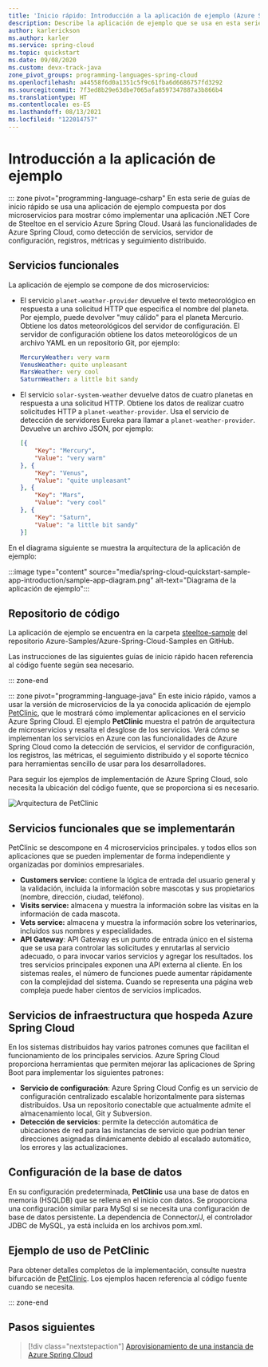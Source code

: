 ```yaml
---
title: 'Inicio rápido: Introducción a la aplicación de ejemplo (Azure Spring Cloud)'
description: Describe la aplicación de ejemplo que se usa en esta serie de guías de inicio rápido para la implementación en Azure Spring Cloud.
author: karlerickson
ms.author: karler
ms.service: spring-cloud
ms.topic: quickstart
ms.date: 09/08/2020
ms.custom: devx-track-java
zone_pivot_groups: programming-languages-spring-cloud
ms.openlocfilehash: a44558f6d0a1351c5f9c61fba6d6686757fd3292
ms.sourcegitcommit: 7f3ed8b29e63dbe7065afa8597347887a3b866b4
ms.translationtype: HT
ms.contentlocale: es-ES
ms.lasthandoff: 08/13/2021
ms.locfileid: "122014757"
---
```

# <a name="introduction-to-the-sample-app"></a>Introducción a la aplicación de ejemplo

::: zone pivot="programming-language-csharp"
En esta serie de guías de inicio rápido se usa una aplicación de ejemplo compuesta por dos microservicios para mostrar cómo implementar una aplicación .NET Core de Steeltoe en el servicio Azure Spring Cloud. Usará las funcionalidades de Azure Spring Cloud, como detección de servicios, servidor de configuración, registros, métricas y seguimiento distribuido.

## <a name="functional-services"></a>Servicios funcionales

La aplicación de ejemplo se compone de dos microservicios:

* El servicio `planet-weather-provider` devuelve el texto meteorológico en respuesta a una solicitud HTTP que especifica el nombre del planeta. Por ejemplo, puede devolver "muy cálido" para el planeta Mercurio. Obtiene los datos meteorológicos del servidor de configuración. El servidor de configuración obtiene los datos meteorológicos de un archivo YAML en un repositorio Git, por ejemplo:

   ```yaml
   MercuryWeather: very warm
   VenusWeather: quite unpleasant
   MarsWeather: very cool
   SaturnWeather: a little bit sandy
   ```

* El servicio `solar-system-weather` devuelve datos de cuatro planetas en respuesta a una solicitud HTTP. Obtiene los datos de realizar cuatro solicitudes HTTP a `planet-weather-provider`. Usa el servicio de detección de servidores Eureka para llamar a `planet-weather-provider`. Devuelve un archivo JSON, por ejemplo:

   ```json
   [{
       "Key": "Mercury",
       "Value": "very warm"
   }, {
       "Key": "Venus",
       "Value": "quite unpleasant"
   }, {
       "Key": "Mars",
       "Value": "very cool"
   }, {
       "Key": "Saturn",
       "Value": "a little bit sandy"
   }]
   ```

En el diagrama siguiente se muestra la arquitectura de la aplicación de ejemplo:

:::image type="content" source="media/spring-cloud-quickstart-sample-app-introduction/sample-app-diagram.png" alt-text="Diagrama de la aplicación de ejemplo":::

## <a name="code-repository"></a>Repositorio de código

La aplicación de ejemplo se encuentra en la carpeta [steeltoe-sample](https://github.com/Azure-Samples/Azure-Spring-Cloud-Samples/tree/master/steeltoe-sample) del repositorio Azure-Samples/Azure-Spring-Cloud-Samples en GitHub.

Las instrucciones de las siguientes guías de inicio rápido hacen referencia al código fuente según sea necesario.

::: zone-end

::: zone pivot="programming-language-java"
En este inicio rápido, vamos a usar la versión de microservicios de la ya conocida aplicación de ejemplo [PetClinic](https://github.com/spring-petclinic/spring-petclinic-microservices), que le mostrará cómo implementar aplicaciones en el servicio Azure Spring Cloud. El ejemplo **PetClinic** muestra el patrón de arquitectura de microservicios y resalta el desglose de los servicios. Verá cómo se implementan los servicios en Azure con las funcionalidades de Azure Spring Cloud como la detección de servicios, el servidor de configuración, los registros, las métricas, el seguimiento distribuido y el soporte técnico para herramientas sencillo de usar para los desarrolladores.

Para seguir los ejemplos de implementación de Azure Spring Cloud, solo necesita la ubicación del código fuente, que se proporciona si es necesario.

![Arquitectura de PetClinic](media/build-and-deploy/microservices-architecture-diagram.jpg)

## <a name="functional-services-to-be-deployed"></a>Servicios funcionales que se implementarán

PetClinic se descompone en 4 microservicios principales. y todos ellos son aplicaciones que se pueden implementar de forma independiente y organizadas por dominios empresariales.

* **Customers service:** contiene la lógica de entrada del usuario general y la validación, incluida la información sobre mascotas y sus propietarios (nombre, dirección, ciudad, teléfono).
* **Visits service:** almacena y muestra la información sobre las visitas en la información de cada mascota.
* **Vets service:** almacena y muestra la información sobre los veterinarios, incluidos sus nombres y especialidades.
* **API Gateway**: API Gateway es un punto de entrada único en el sistema que se usa para controlar las solicitudes y enrutarlas al servicio adecuado, o para invocar varios servicios y agregar los resultados.  los tres servicios principales exponen una API externa al cliente. En los sistemas reales, el número de funciones puede aumentar rápidamente con la complejidad del sistema. Cuando se representa una página web compleja puede haber cientos de servicios implicados.

## <a name="infrastructure-services-hosted-by-azure-spring-cloud"></a>Servicios de infraestructura que hospeda Azure Spring Cloud

En los sistemas distribuidos hay varios patrones comunes que facilitan el funcionamiento de los principales servicios. Azure Spring Cloud proporciona herramientas que permiten mejorar las aplicaciones de Spring Boot para implementar los siguientes patrones:

* **Servicio de configuración**: Azure Spring Cloud Config es un servicio de configuración centralizado escalable horizontalmente para sistemas distribuidos. Usa un repositorio conectable que actualmente admite el almacenamiento local, Git y Subversion.
* **Detección de servicios**: permite la detección automática de ubicaciones de red para las instancias de servicio que podrían tener direcciones asignadas dinámicamente debido al escalado automático, los errores y las actualizaciones.

## <a name="database-configuration"></a>Configuración de la base de datos

En su configuración predeterminada, **PetClinic** usa una base de datos en memoria (HSQLDB) que se rellena en el inicio con datos. Se proporciona una configuración similar para MySql si se necesita una configuración de base de datos persistente. La dependencia de Connector/J, el controlador JDBC de MySQL, ya está incluida en los archivos pom.xml.

## <a name="sample-usage-of-petclinic"></a>Ejemplo de uso de PetClinic

Para obtener detalles completos de la implementación, consulte nuestra bifurcación de [PetClinic](https://github.com/Azure-Samples/spring-petclinic-microservices). Los ejemplos hacen referencia al código fuente cuando se necesita.

::: zone-end

## <a name="next-steps"></a>Pasos siguientes

> [!div class="nextstepaction"]
> [Aprovisionamiento de una instancia de Azure Spring Cloud](./quickstart-provision-service-instance.md)

